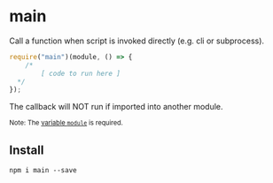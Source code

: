 # main

Call a function when script is invoked directly (e.g. cli or
subprocess).

```javascript
require("main")(module, () => {
    /*
        [ code to run here ]
  */
});
```

The callback will NOT run if imported into another module.

<sub>Note: The [variable `module`][vm] is required.</sub>

[vm]: https://nodejs.org/api/modules.html#modules_the_module_object

## Install

```
npm i main --save
```
